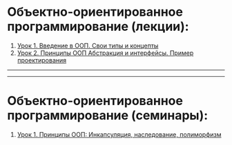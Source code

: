 
# **Объектно-ориентированное программирование (лекции):**

1. [Урок 1. Введение в ООП. Свои типы и концепты](https://github.com/olgashenkel/OOP_course/tree/main/Lesson/Lesson_1)
2. [Урок 2. Принципы ООП Абстракция и интерфейсы. Пример проектирования](https://github.com/olgashenkel/OOP_course/tree/main/Lesson/Lesson_2)
<!-- 3. [Урок 3. Некоторые стандартные интерфейсы Java и примеры их использования]()
4. [Урок 4. ООП: Обобщения]()
5. [Урок 5. ООП: От простого к практике]()
6. [Урок 6. SOLID]()
7. [Урок 6. Есть ли жизнь без Java?]() -->

---
---

# **Объектно-ориентированное программирование (семинары):**

1. [Урок 1. Принципы ООП: Инкапсуляция, наследование, полиморфизм](https://github.com/olgashenkel/OOP_course/tree/main/Seminar/Seminar_1/VendingMachine/src)
<!--    * [Домашнее задание]()
2. [Урок 2. Принципы ООП Абстракция и интерфейсы. Пример проектирования]()
   * [Домашнее задание]()
3. [Урок 3. Некоторые стандартные интерфейсы Java и примеры их использования]()
   * [Домашнее задание]()
4. [Урок 4. ООП: Обобщения. ч1]()
   * [Домашнее задание]()
5. [Урок 5. От простого к практике]()
   * [Домашнее задание]()
6. [Урок 6. ООП Дизайн и Solid]()
   * [Домашнее задание]()
7. [Урок 7. ООП Дизайн и Solid ч.2]()
   * [Промежуточная аттестация]() -->
